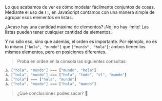 Lo que acabamos de ver es cómo modelar fácilmente conjuntos de cosas. Mediante el uso de `[]`, en JavaScript contamos con una manera simple de agrupar esos elementos en listas.

¿Acaso hay una cantidad máxima de elementos? ¡No, no hay límite! Las listas pueden tener cualquier cantidad de elementos.

Y no sólo eso, sino que además, el orden es importante. Por ejemplo, no es lo mismo `["hola", "mundo"]` que `["mundo", "hola"]`: ambos tienen los mismos elementos, pero en posiciones diferentes. 

> Probá en orden en la consola las siguientes consultas: 
> 
``` javascript
ム ["hola", "mundo"] === ["mundo", "hola"]
ム ["hola", "mundo"] === ["hola", "todo", "el", "mundo"]
ム ["hola"] === ["hola", "mundo"]
ム ["hola", "mundo"] === ["hola", "mundo"]
```

> ¿Qué conclusiones podés sacar? :thought_balloon:
